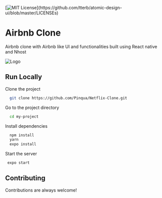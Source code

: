 
[![MIT License](https://img.shields.io/apm/l/atomic-design-ui.svg?)](https://github.com/tterb/atomic-design-ui/blob/master/LICENSEs)

# Airbnb Clone

Airbnb clone with Airbnb like UI and functionalities built using React native and Nhost

![Logo](https://upload.wikimedia.org/wikipedia/commons/thumb/6/69/Airbnb_Logo_B%C3%A9lo.svg/2560px-Airbnb_Logo_B%C3%A9lo.svg.png)



## Run Locally

Clone the project

```bash
  git clone https://github.com/Pinqua/Netflix-Clone.git
```

Go to the project directory

```bash
  cd my-project
```

Install dependencies

```bash
  npm install
  yarn
  expo install
```

Start the server

```bash
 expo start
```

  
## Contributing

Contributions are always welcome!

 

